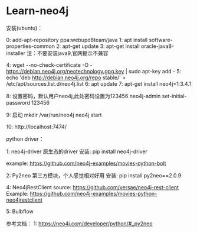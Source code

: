 # Learn-neo4j
安装(ubuntu)：

0: add-apt-repository ppa:webupd8team/java
1: apt install software-properties-common
2: apt-get update
3: apt-get install oracle-java8-installer
注：不要安装java9,官网提示不兼容

4: wget --no-check-certificate -O - https://debian.neo4j.org/neotechnology.gpg.key | sudo apt-key add -
5: echo 'deb http://debian.neo4j.org/repo stable/' > /etc/apt/sources.list.d/neo4j.list
6: apt update
7: apt-get install neo4j=1:3.4.1

8: 设置密码，默认用户neo4j,此处密码设置为123456
   neo4j-admin set-initial-password 123456

9: 启动
   mkdir /var/run/neo4j
   neo4j start

10: 
 http://localhost:7474/


python driver：

1: neo4j-driver 原生态的driver
安装: 
     pip install neo4j-driver

example:
    https://github.com/neo4j-examples/movies-python-bolt

2: Py2neo 第三方模块，个人感觉相对好用
安装:
   pip install py2neo==2.0.9

4: Neo4jRestClient
   source: https://github.com/versae/neo4j-rest-client
   Example: https://github.com/neo4j-examples/movies-python-neo4jrestclient

5: Bulbflow
   
参考文档：
1: https://neo4j.com/developer/python/#_py2neo
 
